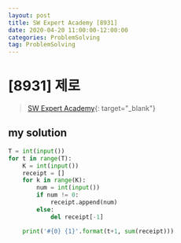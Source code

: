 ```yaml
---
layout: post
title: SW Expert Academy [8931]
date: 2020-04-20 11:00:00-12:00:00
categories: ProblemSolving
tag: ProblemSolving
---
```


# [8931] 제로
> [SW Expert Academy](https://swexpertacademy.com/main/main.do){: target="_blank"}

## my solution
```python
T = int(input())
for t in range(T):
    K = int(input())
    receipt = []
    for k in range(K):
        num = int(input())
        if num != 0:
            receipt.append(num)
        else:
            del receipt[-1]

    print('#{0} {1}'.format(t+1, sum(receipt)))
```
